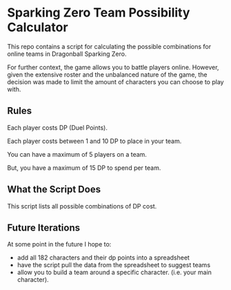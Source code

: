 # Sparking Zero Team Possibility Calculator
This repo contains a script for calculating the possible combinations for online teams in Dragonball Sparking Zero. 

For further context, the game allows you to battle players online. However, given the extensive roster and the unbalanced nature of the game, the decision was made to limit the amount of characters you can choose to play with. 

## Rules
Each player costs DP (Duel Points).

Each player costs between 1 and 10 DP to place in your team.

You can have a maximum of 5 players on a team. 

But, you have a maximum of 15 DP to spend per team.  

## What the Script Does
This script lists all possible combinations of DP cost. 

## Future Iterations
At some point in the future I hope to:
- add all 182 characters and their dp points into a spreadsheet
- have the script pull the data from the spreadsheet to suggest teams
- allow you to build a team around a specific character. (i.e. your main character).
